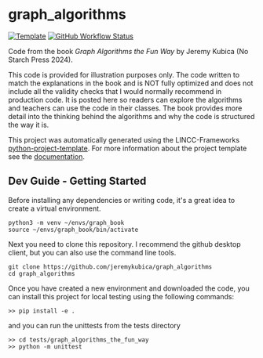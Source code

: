 
# graph_algorithms

[![Template](https://img.shields.io/badge/Template-LINCC%20Frameworks%20Python%20Project%20Template-brightgreen)](https://lincc-ppt.readthedocs.io/en/latest/)
[![GitHub Workflow Status](https://img.shields.io/github/actions/workflow/status/jeremykubica/graph_algorithms/smoke-test.yml)](https://github.com/jeremykubica/graph_algorithms/actions/workflows/smoke-test.yml)

Code from the book _Graph Algorithms the Fun Way_ by Jeremy Kubica (No Starch Press 2024).

This code is provided for illustration purposes only. The code written to match the explanations in the book
and is NOT fully optimized and does not include all the validity checks that I would normally recommend
in production code. It is posted here so readers can explore the algorithms and teachers can use the code in their classes.  The book provides more detail into the thinking behind the algorithms and why the code is structured the way it is.

This project was automatically generated using the LINCC-Frameworks 
[python-project-template](https://github.com/lincc-frameworks/python-project-template). For more information about the project template see the 
[documentation](https://lincc-ppt.readthedocs.io/en/latest/).

## Dev Guide - Getting Started

Before installing any dependencies or writing code, it's a great idea to create a
virtual environment.

```
python3 -m venv ~/envs/graph_book
source ~/envs/graph_book/bin/activate
```

Next you need to clone this repository. I recommend the github desktop client, but you can
also use the command line tools.

```
git clone https://github.com/jeremykubica/graph_algorithms
cd graph_algorithms
```

Once you have created a new environment and downloaded the code, you can install this
project for local testing using the following commands:

```
>> pip install -e .
```

and you can run the unittests from the tests directory

```
>> cd tests/graph_algorithms_the_fun_way
>> python -m unittest
```